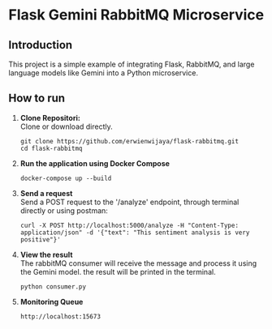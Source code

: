 # Flask Gemini RabbitMQ Microservice

## Introduction

This project is a simple example of integrating Flask, RabbitMQ, and large language models like Gemini into a Python microservice.

## How to run

1. **Clone Repositori:**<br />
   Clone or download directly.<br/>
   ```
   git clone https://github.com/erwienwijaya/flask-rabbitmq.git
   cd flask-rabbitmq
   ```
2. **Run the application using Docker Compose**<br/>
   ```
   docker-compose up --build
   ```
3. **Send a request**<br />
   Send a POST request to the '/analyze' endpoint, through terminal directly or using postman:<br />
   ```
   curl -X POST http://localhost:5000/analyze -H "Content-Type: application/json" -d '{"text": "This sentiment analysis is very positive"}'
   ```
4. **View the result**<br />
   The rabbitMQ consumer will receive the message and process it using the Gemini model. the result will be printed in the terminal.
   ```
   python consumer.py
   ```
5. **Monitoring Queue**<br />
   ```
   http://localhost:15673
   ```
